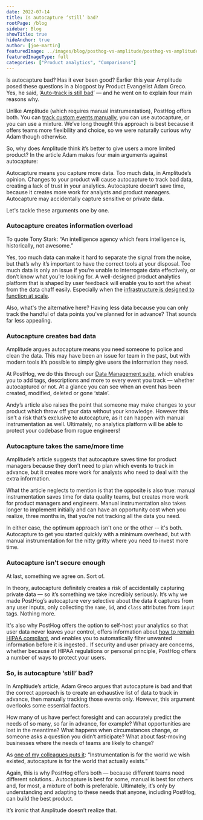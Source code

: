 ```yaml
---
date: 2022-07-14
title: Is autocapture ‘still’ bad?
rootPage: /blog
sidebar: Blog
showTitle: true
hideAnchor: true
author: [joe-martin]
featuredImage: ../images/blog/posthog-vs-amplitude/posthog-vs-amplitude.jpg
featuredImageType: full
categories: ["Product analytics", "Comparisons"]
---
```


Is autocapture bad? Has it ever been good? Earlier this year Amplitude posed these questions in a blogpost by Product Evangelist Adam Greco. Yes, he said, ‘[Auto-track is still bad](https://amplitude.com/blog/autotrack-is-bad)’ — and he went on to explain four main reasons why.

Unlike Amplitude (which requires manual instrumentation), PostHog offers both. You can [track custom events manually](/tutorials/event-tracking-guide), you can use autocapture, or you can use a mixture. We’ve long thought this approach is best because it offers teams more flexibility and choice, so we were naturally curious why Adam though otherwise.

So, why does Amplitude think it’s better to give users a more limited product? In the article Adam makes four main arguments against autocapture:

Autocapture means you capture more data. Too much data, in Amplitude’s opinion.
Changes to your product will cause autocapture to track bad data, creating a lack of trust in your analytics. 
Autocapture doesn’t save time, because it creates more work for analysts and product managers. 
Autocapture may accidentally capture sensitive or private data. 

Let's tackle these arguments one by one. 

### Autocapture creates information overload 
To quote Tony Stark: “An intelligence agency which fears intelligence is, historically, not awesome.” 

Yes, too much data can make it hard to separate the signal from the noise, but that’s why it’s important to have the correct tools at your disposal. Too much data is only an issue if you’re unable to interrogate data effectively, or don’t know what you’re looking for. A well-designed product analytics platform that is shaped by user feedback will enable you to sort the wheat from the data chaff easily. Especially when the [infrastructure is designed to function at scale](https://posthog.com/blog/clickhouse-announcement).

Also, what's the alternative here? Having less data because you can only track the handful of data points you've planned for in advance? That sounds far less appealing.

### Autocapture creates bad data
Amplitude argues autocapture means you need someone to police and clean the data. This may have been an issue for team in the past, but with modern tools it’s possible to simply give users the information they need. 

At PostHog, we do this through our [Data Management suite](/docs/user-guides/data-management), which enables you to add tags, descriptions and more to every event you track — whether autocaptured or not. At a glance you can see when an event has been created,  modified, deleted or gone ‘stale’.

Andy’s article also raises the point that someone may make changes to your product which throw off your data without your knowledge. However this isn’t a risk that’s exclusive to autocapture, as it can happen with manual instrumentation as well. Ultimately, no analytics platform will be able to protect your codebase from rogue engineers!

### Autocapture takes the same/more time
Amplitude’s article suggests that autocapture saves time for product managers because they don’t need to plan which events to track in advance, but it creates more work for analysts who need to deal with the extra information. 

What the article neglects to mention is that the opposite is also true: manual instrumentation saves time for data quality teams, but creates more work for product managers and engineers. Manual instrumentation also takes longer to implement initially and can have an opportunity cost when you realize, three months in, that you’re not tracking all the data you need. 

In either case, the optimum approach isn't one or the other -- it's both. Autocapture to get you started quickly with a minimum overhead, but with manual instrumentation for the nitty gritty where you need to invest more time.

### Autocapture isn’t secure enough
At last, something we agree on. Sort of. 

In theory, autocapture definitely creates a risk of accidentally capturing private data — so it’s something we take incredibly seriously. It’s why we made PostHog’s autocapture very selective about the data it captures from any user inputs, only collecting the `name`, `id`, and `class` attributes from `input` tags. Nothing more. 

It's also why PostHog offers the option to self-host your analytics so that user data never leaves your control, offers information about [how to remain HIPAA compliant](/docs/privacy/hipaa-compliance), and enables you to automatically filter unwanted information before it is ingested.. If security and user privacy are concerns, whether because of HIPAA regulations or personal principle, PostHog offers a number of ways to protect your users.

### So, is autocapture ‘still’ bad?
In Ampltiude’s article, Adam Greco argues that autocapture is bad and that the correct approach is to create an exhaustive list of data to track in advance, then manually tracking those events only. However, this argument overlooks some essential factors. 

How many of us have perfect foresight and can accurately predict the needs of so many, so far in advance, for example? What opportunities are lost in the meantime? What happens when circumstances change, or someone asks a question you didn’t anticipate? What about fast-moving businesses where the needs of teams are likely to change?

As [one of my colleagues puts it](https://github.com/PostHog/posthog.com/issues/3593#issuecomment-1160197161): “Instrumentation is for the world we wish existed, autocapture is for the world that actually exists.”

Again, this is why PostHog offers both — because different teams need different solutions.. Autocapture is best for some, manual is best for others and, for most, a mixture of both is preferable. Ultimately, it’s only by understanding and adapting to these needs that anyone, including PostHog, can build the best product. 

It’s ironic that Amplitude doesn’t realize that. 

<NewsletterForm
compact
/>